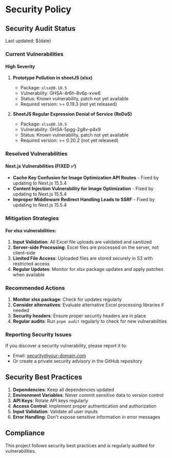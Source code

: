 # Security Policy

## Security Audit Status

Last updated: $(date)

### Current Vulnerabilities

#### High Severity
1. **Prototype Pollution in sheetJS (xlsx)**
   - Package: `xlsx@0.18.5`
   - Vulnerability: GHSA-4r6h-8v6p-xvw6
   - Status: Known vulnerability, patch not yet available
   - Required version: >= 0.19.3 (not yet released)

2. **SheetJS Regular Expression Denial of Service (ReDoS)**
   - Package: `xlsx@0.18.5`
   - Vulnerability: GHSA-5pgg-2g8v-p4x9
   - Status: Known vulnerability, patch not yet available
   - Required version: >= 0.20.2 (not yet released)

### Resolved Vulnerabilities

#### Next.js Vulnerabilities (FIXED ✅)
- **Cache Key Confusion for Image Optimization API Routes** - Fixed by updating to Next.js 15.5.4
- **Content Injection Vulnerability for Image Optimization** - Fixed by updating to Next.js 15.5.4
- **Improper Middleware Redirect Handling Leads to SSRF** - Fixed by updating to Next.js 15.5.4

### Mitigation Strategies

#### For xlsx vulnerabilities:
1. **Input Validation**: All Excel file uploads are validated and sanitized
2. **Server-side Processing**: Excel files are processed on the server, not client-side
3. **Limited File Access**: Uploaded files are stored securely in S3 with restricted access
4. **Regular Updates**: Monitor for xlsx package updates and apply patches when available

### Recommended Actions

1. **Monitor xlsx package**: Check for updates regularly
2. **Consider alternatives**: Evaluate alternative Excel processing libraries if needed
3. **Security headers**: Ensure proper security headers are in place
4. **Regular audits**: Run `pnpm audit` regularly to check for new vulnerabilities

### Reporting Security Issues

If you discover a security vulnerability, please report it to:
- Email: security@your-domain.com
- Or create a private security advisory in the GitHub repository

## Security Best Practices

1. **Dependencies**: Keep all dependencies updated
2. **Environment Variables**: Never commit sensitive data to version control
3. **API Keys**: Rotate API keys regularly
4. **Access Control**: Implement proper authentication and authorization
5. **Input Validation**: Validate all user inputs
6. **Error Handling**: Don't expose sensitive information in error messages

## Compliance

This project follows security best practices and is regularly audited for vulnerabilities.
